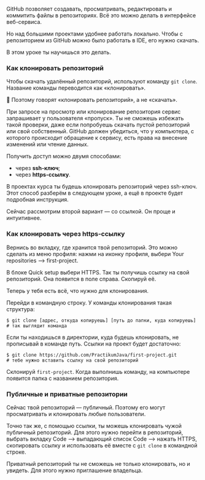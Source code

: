 GitHub позволяет создавать, просматривать, редактировать и коммитить файлы в репозиториях. Всё это можно делать в интерфейсе веб-сервиса.

Но над большими проектами удобнее работать локально. Чтобы с репозиторием из GitHub можно было работать в IDE, его нужно скачать.

В этом уроке ты научишься это делать.


### Как клонировать репозиторий

Чтобы скачать удалённый репозиторий, используют команду `git clone`. Название команды переводится как «клонировать».

📎 Поэтому говорят «клонировать репозиторий», а не «скачать».

При запросе на просмотр или клонирование репозитория сервис запрашивает у пользователя «пропуск». Ты не сможешь избежать такой проверки, даже если попробуешь скачать пустой репозиторий или свой собственный. GitHub должен убедиться, что у компьютера, с которого происходит обращение к сервису, есть права на внесение изменений или чтение данных.

Получить доступ можно двумя способами:

- через **ssh-ключ**;
- через **https-ссылку**.

В проектах курса ты будешь клонировать репозиторий через ssh-ключ. Этот способ разберём в следующем уроке, а ещё в проекте будет подробная инструкция.

Сейчас рассмотрим второй вариант — со ссылкой. Он проще и интуитивнее.


### Как клонировать через https-ссылку

Вернись во вкладку, где хранится твой репозиторий. Это можно сделать из меню профиля: нажми на иконку профиля, выбери Your repositories —> first-project.

В блоке Quick setup выбери HTTPS. Так ты получишь ссылку на свой репозиторий. Она появится в поле справа. Скопируй её.


Теперь у тебя есть всё, что нужно для клонирования.

Перейди в командную строку. У команды клонирования такая структура:



```
$ git clone [адрес, откуда копируешь] [путь до папки, куда копируешь]
# так выглядит команда 
```

Если ты находишься в директории, куда будешь клонировать, не прописывай в команде путь. Ссылки на проект будет достаточно:



```
$ git clone https://github.com/PractikumJava/first-project.git
# тебе нужно вставить ссылку на свой репозиторий 
```

Склонируй `first-project`. Когда выполнишь команду, на компьютере появится папка с названием репозитория.


### Публичные и приватные репозитории

Сейчас твой репозиторий — публичный. Поэтому его могут просматривать и клонировать любые пользователи.

Точно так же, с помощью ссылки, ты можешь клонировать чужой публичный репозиторий. Для этого нужно перейти в репозиторий, выбрать вкладку Code —> выпадающий список Code —> нажать HTTPS, скопировать ссылку и использовать её вместе с `git clone` в командной строке.

Приватный репозиторий ты не сможешь не только клонировать, но и увидеть. Для этого нужно приглашение владельца.